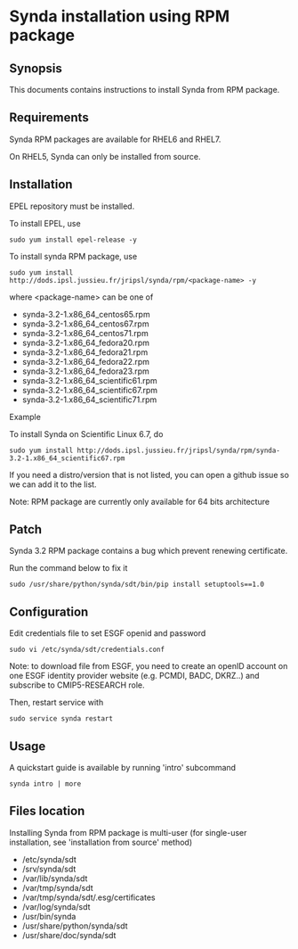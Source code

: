 # Synda installation using RPM package

## Synopsis

This documents contains instructions to install Synda from RPM package.

## Requirements

Synda RPM packages are available for RHEL6 and RHEL7.

On RHEL5, Synda can only be installed from source.

## Installation

EPEL repository must be installed.

To install EPEL, use

```
sudo yum install epel-release -y
```

To install synda RPM package, use

```
sudo yum install http://dods.ipsl.jussieu.fr/jripsl/synda/rpm/<package-name> -y
```

where &lt;package-name&gt; can be one of

* synda-3.2-1.x86_64_centos65.rpm
* synda-3.2-1.x86_64_centos67.rpm
* synda-3.2-1.x86_64_centos71.rpm
* synda-3.2-1.x86_64_fedora20.rpm
* synda-3.2-1.x86_64_fedora21.rpm
* synda-3.2-1.x86_64_fedora22.rpm
* synda-3.2-1.x86_64_fedora23.rpm
* synda-3.2-1.x86_64_scientific61.rpm
* synda-3.2-1.x86_64_scientific67.rpm
* synda-3.2-1.x86_64_scientific71.rpm

Example

To install Synda on Scientific Linux 6.7, do

```
sudo yum install http://dods.ipsl.jussieu.fr/jripsl/synda/rpm/synda-3.2-1.x86_64_scientific67.rpm 
```

If you need a distro/version that is not listed, you can open a github issue so we can add it to the list.

Note: RPM package are currently only available for 64 bits architecture

## Patch

Synda 3.2 RPM package contains a bug which prevent renewing certificate.

Run the command below to fix it

```
sudo /usr/share/python/synda/sdt/bin/pip install setuptools==1.0
```

## Configuration

Edit credentials file to set ESGF openid and password

```
sudo vi /etc/synda/sdt/credentials.conf
```

Note: to download file from ESGF, you need to create an openID account on one
ESGF identity provider website (e.g. PCMDI, BADC, DKRZ..) and subscribe to
CMIP5-RESEARCH role.

Then, restart service with

```
sudo service synda restart
```

## Usage

A quickstart guide is available by running 'intro' subcommand

```
synda intro | more
```

## Files location

Installing Synda from RPM package is multi-user (for single-user installation,
see 'installation from source' method)

* /etc/synda/sdt
* /srv/synda/sdt
* /var/lib/synda/sdt
* /var/tmp/synda/sdt
* /var/tmp/synda/sdt/.esg/certificates
* /var/log/synda/sdt
* /usr/bin/synda
* /usr/share/python/synda/sdt
* /usr/share/doc/synda/sdt
